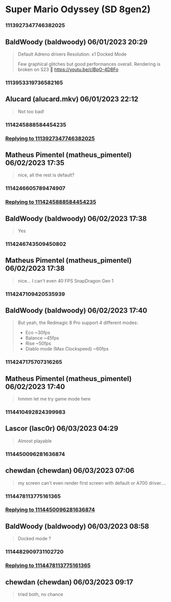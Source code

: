 # Super Mario Odyssey (SD 8gen2)
### 1113927347746382025
## BaldWoody (baldwoody) 06/01/2023 20:29 

> Default Adreno drivers
> Resolution: x1
> Docked Mode
> 
> Few graphical glitches but good performances overall. Rendering is broken on S23 🤔
> https://youtu.be/clBpO-4D8Fo

### 1113953319736582165
## Alucard (alucard.mkv) 06/01/2023 22:12 

> Not too bad!

### 1114245888584454235
### [Replying to 1113927347746382025](#1113927347746382025)
## Matheus Pimentel (matheus_pimentel) 06/02/2023 17:35 

> nice, all the rest is default?

### 1114246605789474907
### [Replying to 1114245888584454235](#1114245888584454235)
## BaldWoody (baldwoody) 06/02/2023 17:38 

> Yes

### 1114246743509450802
## Matheus Pimentel (matheus_pimentel) 06/02/2023 17:38 

> nice... I can't even 40 FPS SnapDragon Gen 1

### 1114247109420535939
## BaldWoody (baldwoody) 06/02/2023 17:40 

> But yeah, the Redmagic 8 Pro support 4 different modes: 
> - Eco ~30fps
> - Balance ~45fps
> - Rise ~50fps
> - Diablo mode (Max Clockspeed) ~60fps

### 1114247175707316265
## Matheus Pimentel (matheus_pimentel) 06/02/2023 17:40 

> hmmm let me try game mode here

### 1114410492824399983
## Lascor (lasc0r) 06/03/2023 04:29 

> Almost playable

### 1114450096281636874
## chewdan (chewdan) 06/03/2023 07:06 

> my screen can't even render first screen with default or A700 driver....

### 1114478113775161365
### [Replying to 1114450096281636874](#1114450096281636874)
## BaldWoody (baldwoody) 06/03/2023 08:58 

> Docked mode ?

### 1114482909731102720
### [Replying to 1114478113775161365](#1114478113775161365)
## chewdan (chewdan) 06/03/2023 09:17 

> tried both, no chance

